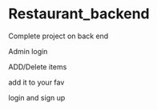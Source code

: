 # Restaurant_backend

Complete project on back end 

Admin login

ADD/Delete items 

add it to your fav 

login and sign up
